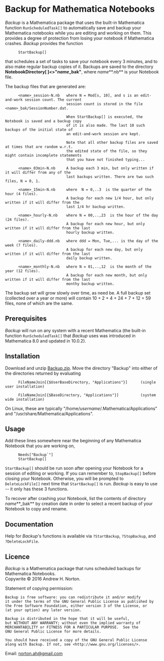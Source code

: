 # Backup for Mathematica Notebooks

*Backup* is a Mathematica package that uses the built-in Mathematica function `RunScheduledTask[]` to automatically
save and backup your Mathematica notebooks while you are editing and working on them. This provides a degree of
protection from losing your notebook if Mathematica crashes. *Backup* provides the function

          StartBackup[]

  that schedules a set of tasks to save your notebook every 3 minutes, and to also make regular backup copies of it. 
  Backups are saved to the directory  **NotebookDirectory[ ]<>"***name***_bak"**, where *name***.nb**  is your
  Notebook file.  
  
  The backup files that are generated are:
  
          <name>_session-N.nb   where N = Mod[s, 10], and s is an edit-and-work session count. The current
                                session count is stored in the file <name>_bak/SessionNumber.dat.
  
                                When StartBackup[] is executed, the Notebook is saved and a backup copy 
                                of it is also made. The last 10 such backups of the initial state of
                                an edit-and-work session are kept. 
  
                                Note that all other backup files are saved at times that are random w.r.t.
                                the edited state of the file, so they might contain incomplete statements
                                that you have not finished typing...
  
          <name>_03min-N.nb     A backup each 3 min, but only written if it will differ from any of the
                                last backups written. There are two such files, N = 0, 1.
  
          <name>_15min-N.nb     where  N = 0,..3  is the quarter of the hour (4 files).
                                A backup for each new 1/4 hour, but only written if it will differ from the
                                last 1/4 hr backup written.
            
          <name>_hourly-N.nb    where N = 00,..,23  is the hour of the day (24 files).
                                A backup for each new hour, but only written if it will differ from the last
                                hourly backup written.
            
          <name>_daily-ddd.nb   where ddd = Mon, Tue,... is the day of the week (7 files).
                                A backup for each new day, but only written if it will differ from the last
                                daily backup written.
            
          <name>_monthly-N.nb   where N = 01,..,12  is the month of the year (12 files).
                                A backup for each new month, but only written if it will differ from the last
                                monthy backup written. 
      
  The backup set will grow slowly over time, as need be. A full backup set (collected over a year or more)
  will contain 10 + 2 + 4 + 24 + 7 + 12 = 59  files, none of which are the same.

## Prerequisites

  *Backup* will run on any system with a recent Mathematica (the built-in function
  `RunScheduledTask[]` that *Backup* uses was introduced in Mathematica 8.0 and updated in 10.0.2).
  
## Installation

  Download and unzip [Backup.zip](). Move the directory "Backup" into either of the directories returned by evaluating 

          FileNameJoin[{$UserBaseDirectory, "Applications"}]      (single user installation)

          FileNameJoin[{$BaseDirectory, "Applications"}]          (system wide installation) 
           
  On Linux, these are typically  "/home/*username*/.Mathematica/Applications" and  "/usr/share/Mathematica/Applications".

## Usage

   Add these lines somewhere near the beginning of any Mathematica Notebook that you are working on,

          Needs["Backup`"]
          StartBackup[]

   `StartBackup[]` should be run soon after opening your Notebook for a session of editing or working. 
   If you can remember to, `StopBackup[]` before closing your Notebook. Otherwise, you will be prompted to
   `DeleteLockFile[]` next time that `StartBackup[]` is run. *Backup* is easy to use -- it only has these 3 functions.  

   To recover after crashing your Notebook, list the contents of
   directory *name***_bak** by creation date in order to select a recent backup of your Notebook to copy and rename.  
 
## Documentation

   Help for *Backup*'s functions is available via `?StartBackup`, `?StopBackup`, and  `?DeleteLockFile`.

## Licence

 *Backup* is a Mathematica package that runs scheduled backups for Mathematica Notebooks.
 <br>
 Copywrite &copy; 2016  Andrew H. Norton.
 
 Statement of copying permission:

    Backup is free software: you can redistribute it and/or modify
    it under the terms of the GNU General Public License as published by
    the Free Software Foundation, either version 3 of the License, or
    (at your option) any later version.

    Backup is distributed in the hope that it will be useful,
    but WITHOUT ANY WARRANTY; without even the implied warranty of
    MERCHANTABILITY or FITNESS FOR A PARTICULAR PURPOSE.  See the
    GNU General Public License for more details.

    You should have received a copy of the GNU General Public License
    along with Backup. If not, see <http://www.gnu.org/licenses/>.

Email: norton.ah@gmail.com

